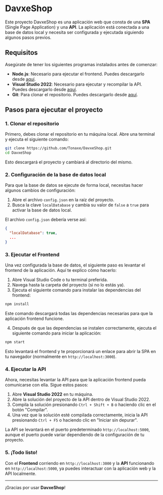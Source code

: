 
# DavxeShop

Este proyecto DavxeShop es una aplicación web que consta de una **SPA** (Single Page Application) y una **API**. La aplicación está conectada a una base de datos local y necesita ser configurada y ejecutada siguiendo algunos pasos previos.

## Requisitos

Asegúrate de tener los siguientes programas instalados antes de comenzar:

- **Node.js**: Necesario para ejecutar el frontend. Puedes descargarlo desde [aquí](https://nodejs.org/).
- **Visual Studio 2022**: Necesario para ejecutar y recompilar la API. Puedes descargarlo desde [aquí](https://visualstudio.microsoft.com/es/vs/).
- **Git**: Para clonar el repositorio. Puedes descargarlo desde [aquí](https://git-scm.com/).

## Pasos para ejecutar el proyecto

### 1. Clonar el repositorio

Primero, debes clonar el repositorio en tu máquina local. Abre una terminal y ejecuta el siguiente comando:

```bash
git clone https://github.com/Tonaxe/DavxeShop.git
cd DavxeShop
```

Esto descargará el proyecto y cambiará al directorio del mismo.

### 2. Configuración de la base de datos local

Para que la base de datos se ejecute de forma local, necesitas hacer algunos cambios de configuración:

1. Abre el archivo `config.json` en la raíz del proyecto.
2. Busca la clave `localDatabase` y cambia su valor de `false` a `true` para activar la base de datos local.

El archivo `config.json` debería verse así:

```json
{
  "localDatabase": true,
  ...
}
```

### 3. Ejecutar el Frontend

Una vez configurada la base de datos, el siguiente paso es levantar el frontend de la aplicación. Aquí te explico cómo hacerlo:

1. Abre Visual Studio Code o tu terminal preferida.
2. Navega hasta la carpeta del proyecto (si no lo estás ya).
3. Ejecuta el siguiente comando para instalar las dependencias del frontend:

```bash
npm install
```

Este comando descargará todas las dependencias necesarias para que la aplicación frontend funcione.

4. Después de que las dependencias se instalen correctamente, ejecuta el siguiente comando para iniciar la aplicación:

```bash
npm start
```

Esto levantará el frontend y te proporcionará un enlace para abrir la SPA en tu navegador (normalmente en `http://localhost:3000`).

### 4. Ejecutar la API

Ahora, necesitas levantar la API para que la aplicación frontend pueda comunicarse con ella. Sigue estos pasos:

1. Abre **Visual Studio 2022** en tu máquina.
2. Abre la solución del proyecto de la API dentro de Visual Studio 2022.
3. Compila la solución presionando `Ctrl + Shift + B` o haciendo clic en el botón "Compilar".
4. Una vez que la solución esté compilada correctamente, inicia la API presionando `Ctrl + F5` o haciendo clic en "Iniciar sin depurar".

La API se levantará en el puerto predeterminado `http://localhost:5000`, aunque el puerto puede variar dependiendo de la configuración de tu proyecto.

### 5. ¡Todo listo!

Con el **Frontend** corriendo en `http://localhost:3000` y la **API** funcionando en `http://localhost:5000`, ya puedes interactuar con la aplicación web y la API localmente.

---

¡Gracias por usar **DavxeShop**!
